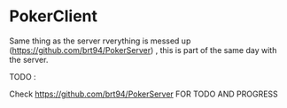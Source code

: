 # PokerClient

Same thing as the server rverything is messed up (https://github.com/brt94/PokerServer) , this is part of the same day with the server.

TODO : 

Check https://github.com/brt94/PokerServer FOR TODO AND PROGRESS
